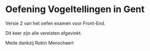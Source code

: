 # Oefening Vogeltellingen in Gent

Versie 2 van het oefen examen voor Front-End. 

Dit keer zijn alle vereisten afgevinkt.

Mede dankzij Robin Menschaert
